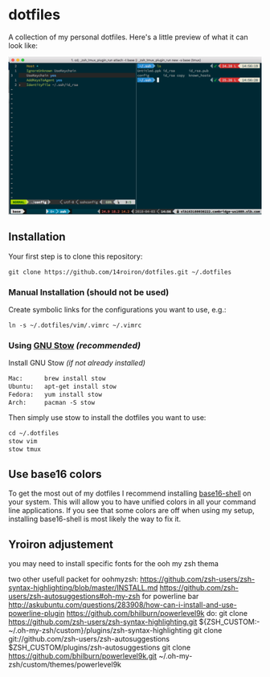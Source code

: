 dotfiles
========


A collection of my personal dotfiles. Here's a little preview of what it can look like:

![screenshot](screenshot.png)

Installation
------------
Your first step is to clone this repository:

    git clone https://github.com/14roiron/dotfiles.git ~/.dotfiles

### Manual Installation (should not be used)
Create symbolic links for the configurations you want to use, e.g.:

    ln -s ~/.dotfiles/vim/.vimrc ~/.vimrc


### Using [GNU Stow](https://www.gnu.org/software/stow/) _(recommended)_
Install GNU Stow _(if not already installed)_

    Mac:      brew install stow
    Ubuntu:   apt-get install stow
    Fedora:   yum install stow
    Arch:     pacman -S stow

Then simply use stow to install the dotfiles you want to use:

    cd ~/.dotfiles
    stow vim
    stow tmux

Use base16 colors
-----------------
To get the most out of my dotfiles I recommend installing [base16-shell](https://github.com/chriskempson/base16-shell) on your system. This will allow you to have unified colors in all your command line applications. If you see that some colors are off when using my setup, installing base16-shell is most likely the way to fix it.

Yroiron adjustement
------------------

you may need to install specific fonts for the ooh my zsh thema

two other usefull packet for oohmyzsh:
https://github.com/zsh-users/zsh-syntax-highlighting/blob/master/INSTALL.md
https://github.com/zsh-users/zsh-autosuggestions#oh-my-zsh
for powerline bar
http://askubuntu.com/questions/283908/how-can-i-install-and-use-powerline-plugin
https://github.com/bhilburn/powerlevel9k
do:
git clone https://github.com/zsh-users/zsh-syntax-highlighting.git ${ZSH_CUSTOM:-~/.oh-my-zsh/custom}/plugins/zsh-syntax-highlighting
git clone git://github.com/zsh-users/zsh-autosuggestions $ZSH_CUSTOM/plugins/zsh-autosuggestions
git clone https://github.com/bhilburn/powerlevel9k.git ~/.oh-my-zsh/custom/themes/powerlevel9k
